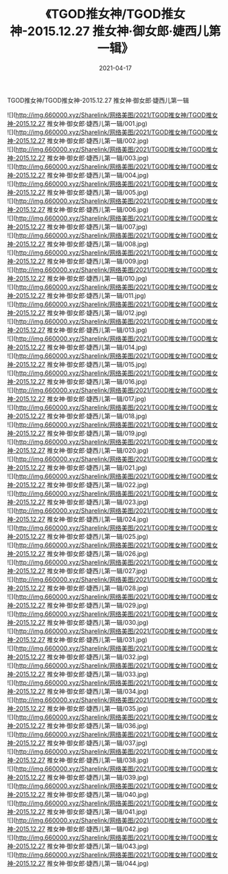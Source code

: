 ﻿---
layout: post
title:  《TGOD推女神/TGOD推女神-2015.12.27 推女神·御女郎·婕西儿第一辑》
date:   2021-04-17
img: http://img.660000.xyz/Sharelink/网络美图/2021/TGOD推女神/TGOD推女神-2015.12.27 推女神·御女郎·婕西儿第一辑/000.jpg
categories: [美女, 清纯, 唯美]
---

TGOD推女神/TGOD推女神-2015.12.27 推女神·御女郎·婕西儿第一辑

 ![](http://img.660000.xyz/Sharelink/网络美图/2021/TGOD推女神/TGOD推女神-2015.12.27 推女神·御女郎·婕西儿第一辑/001.jpg) <br>![](http://img.660000.xyz/Sharelink/网络美图/2021/TGOD推女神/TGOD推女神-2015.12.27 推女神·御女郎·婕西儿第一辑/002.jpg) <br>![](http://img.660000.xyz/Sharelink/网络美图/2021/TGOD推女神/TGOD推女神-2015.12.27 推女神·御女郎·婕西儿第一辑/003.jpg) <br>![](http://img.660000.xyz/Sharelink/网络美图/2021/TGOD推女神/TGOD推女神-2015.12.27 推女神·御女郎·婕西儿第一辑/004.jpg) <br>![](http://img.660000.xyz/Sharelink/网络美图/2021/TGOD推女神/TGOD推女神-2015.12.27 推女神·御女郎·婕西儿第一辑/005.jpg) <br>![](http://img.660000.xyz/Sharelink/网络美图/2021/TGOD推女神/TGOD推女神-2015.12.27 推女神·御女郎·婕西儿第一辑/006.jpg) <br>![](http://img.660000.xyz/Sharelink/网络美图/2021/TGOD推女神/TGOD推女神-2015.12.27 推女神·御女郎·婕西儿第一辑/007.jpg) <br>![](http://img.660000.xyz/Sharelink/网络美图/2021/TGOD推女神/TGOD推女神-2015.12.27 推女神·御女郎·婕西儿第一辑/008.jpg) <br>![](http://img.660000.xyz/Sharelink/网络美图/2021/TGOD推女神/TGOD推女神-2015.12.27 推女神·御女郎·婕西儿第一辑/009.jpg) <br>![](http://img.660000.xyz/Sharelink/网络美图/2021/TGOD推女神/TGOD推女神-2015.12.27 推女神·御女郎·婕西儿第一辑/010.jpg) <br>![](http://img.660000.xyz/Sharelink/网络美图/2021/TGOD推女神/TGOD推女神-2015.12.27 推女神·御女郎·婕西儿第一辑/011.jpg) <br>![](http://img.660000.xyz/Sharelink/网络美图/2021/TGOD推女神/TGOD推女神-2015.12.27 推女神·御女郎·婕西儿第一辑/012.jpg) <br>![](http://img.660000.xyz/Sharelink/网络美图/2021/TGOD推女神/TGOD推女神-2015.12.27 推女神·御女郎·婕西儿第一辑/013.jpg) <br>![](http://img.660000.xyz/Sharelink/网络美图/2021/TGOD推女神/TGOD推女神-2015.12.27 推女神·御女郎·婕西儿第一辑/014.jpg) <br>![](http://img.660000.xyz/Sharelink/网络美图/2021/TGOD推女神/TGOD推女神-2015.12.27 推女神·御女郎·婕西儿第一辑/015.jpg) <br>![](http://img.660000.xyz/Sharelink/网络美图/2021/TGOD推女神/TGOD推女神-2015.12.27 推女神·御女郎·婕西儿第一辑/016.jpg) <br>![](http://img.660000.xyz/Sharelink/网络美图/2021/TGOD推女神/TGOD推女神-2015.12.27 推女神·御女郎·婕西儿第一辑/017.jpg) <br>![](http://img.660000.xyz/Sharelink/网络美图/2021/TGOD推女神/TGOD推女神-2015.12.27 推女神·御女郎·婕西儿第一辑/018.jpg) <br>![](http://img.660000.xyz/Sharelink/网络美图/2021/TGOD推女神/TGOD推女神-2015.12.27 推女神·御女郎·婕西儿第一辑/019.jpg) <br>![](http://img.660000.xyz/Sharelink/网络美图/2021/TGOD推女神/TGOD推女神-2015.12.27 推女神·御女郎·婕西儿第一辑/020.jpg) <br>![](http://img.660000.xyz/Sharelink/网络美图/2021/TGOD推女神/TGOD推女神-2015.12.27 推女神·御女郎·婕西儿第一辑/021.jpg) <br>![](http://img.660000.xyz/Sharelink/网络美图/2021/TGOD推女神/TGOD推女神-2015.12.27 推女神·御女郎·婕西儿第一辑/022.jpg) <br>![](http://img.660000.xyz/Sharelink/网络美图/2021/TGOD推女神/TGOD推女神-2015.12.27 推女神·御女郎·婕西儿第一辑/023.jpg) <br>![](http://img.660000.xyz/Sharelink/网络美图/2021/TGOD推女神/TGOD推女神-2015.12.27 推女神·御女郎·婕西儿第一辑/024.jpg) <br>![](http://img.660000.xyz/Sharelink/网络美图/2021/TGOD推女神/TGOD推女神-2015.12.27 推女神·御女郎·婕西儿第一辑/025.jpg) <br>![](http://img.660000.xyz/Sharelink/网络美图/2021/TGOD推女神/TGOD推女神-2015.12.27 推女神·御女郎·婕西儿第一辑/026.jpg) <br>![](http://img.660000.xyz/Sharelink/网络美图/2021/TGOD推女神/TGOD推女神-2015.12.27 推女神·御女郎·婕西儿第一辑/027.jpg) <br>![](http://img.660000.xyz/Sharelink/网络美图/2021/TGOD推女神/TGOD推女神-2015.12.27 推女神·御女郎·婕西儿第一辑/028.jpg) <br>![](http://img.660000.xyz/Sharelink/网络美图/2021/TGOD推女神/TGOD推女神-2015.12.27 推女神·御女郎·婕西儿第一辑/029.jpg) <br>![](http://img.660000.xyz/Sharelink/网络美图/2021/TGOD推女神/TGOD推女神-2015.12.27 推女神·御女郎·婕西儿第一辑/030.jpg) <br>![](http://img.660000.xyz/Sharelink/网络美图/2021/TGOD推女神/TGOD推女神-2015.12.27 推女神·御女郎·婕西儿第一辑/031.jpg) <br>![](http://img.660000.xyz/Sharelink/网络美图/2021/TGOD推女神/TGOD推女神-2015.12.27 推女神·御女郎·婕西儿第一辑/032.jpg) <br>![](http://img.660000.xyz/Sharelink/网络美图/2021/TGOD推女神/TGOD推女神-2015.12.27 推女神·御女郎·婕西儿第一辑/033.jpg) <br>![](http://img.660000.xyz/Sharelink/网络美图/2021/TGOD推女神/TGOD推女神-2015.12.27 推女神·御女郎·婕西儿第一辑/034.jpg) <br>![](http://img.660000.xyz/Sharelink/网络美图/2021/TGOD推女神/TGOD推女神-2015.12.27 推女神·御女郎·婕西儿第一辑/035.jpg) <br>![](http://img.660000.xyz/Sharelink/网络美图/2021/TGOD推女神/TGOD推女神-2015.12.27 推女神·御女郎·婕西儿第一辑/036.jpg) <br>![](http://img.660000.xyz/Sharelink/网络美图/2021/TGOD推女神/TGOD推女神-2015.12.27 推女神·御女郎·婕西儿第一辑/037.jpg) <br>![](http://img.660000.xyz/Sharelink/网络美图/2021/TGOD推女神/TGOD推女神-2015.12.27 推女神·御女郎·婕西儿第一辑/038.jpg) <br>![](http://img.660000.xyz/Sharelink/网络美图/2021/TGOD推女神/TGOD推女神-2015.12.27 推女神·御女郎·婕西儿第一辑/039.jpg) <br>![](http://img.660000.xyz/Sharelink/网络美图/2021/TGOD推女神/TGOD推女神-2015.12.27 推女神·御女郎·婕西儿第一辑/040.jpg) <br>![](http://img.660000.xyz/Sharelink/网络美图/2021/TGOD推女神/TGOD推女神-2015.12.27 推女神·御女郎·婕西儿第一辑/041.jpg) <br>![](http://img.660000.xyz/Sharelink/网络美图/2021/TGOD推女神/TGOD推女神-2015.12.27 推女神·御女郎·婕西儿第一辑/042.jpg) <br>![](http://img.660000.xyz/Sharelink/网络美图/2021/TGOD推女神/TGOD推女神-2015.12.27 推女神·御女郎·婕西儿第一辑/043.jpg) <br>![](http://img.660000.xyz/Sharelink/网络美图/2021/TGOD推女神/TGOD推女神-2015.12.27 推女神·御女郎·婕西儿第一辑/044.jpg) <br>